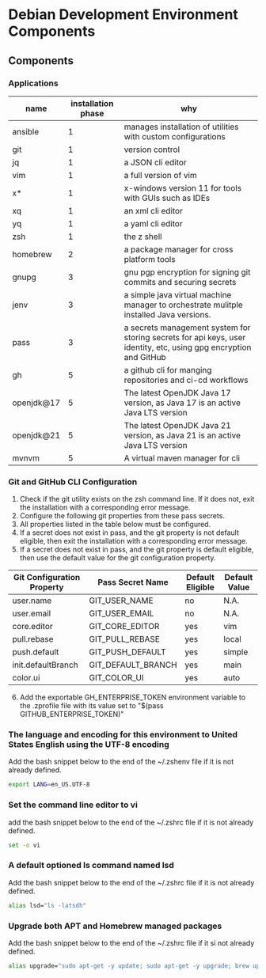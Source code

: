 # Debian Development Environment Components

## Components
### Applications
| name       | installation phase | why                                                                                                               |
|------------|--------------------|-------------------------------------------------------------------------------------------------------------------|
| ansible    | 1                  | manages installation of utilities with custom configurations                                                      |
| git        | 1                  | version control                                                                                                   |
| jq         | 1                  | a JSON cli editor                                                                                                 |
| vim        | 1                  | a full version of vim                                                                                             |
| x*         | 1                  | x-windows version 11 for tools with GUIs such as IDEs                                                             |
| xq         | 1                  | an xml cli editor                                                                                                 |
| yq         | 1                  | a yaml cli editor                                                                                                 |
| zsh        | 1                  | the z shell                                                                                                       |
| homebrew   | 2                  | a package manager for cross platform tools                                                                        |
| gnupg      | 3                  | gnu pgp encryption for signing git commits and securing secrets                                                   |
| jenv       | 3                  | a simple java virtual machine manager to orchestrate mulitple installed Java versions.                            |
| pass       | 3                  | a secrets management system for storing secrets for api keys, user identity, etc, using gpg encryption and GitHub |
| gh         | 5                  | a github cli for manging repositories and ci-cd workflows                                                         |
| openjdk@17 | 5                  | The latest OpenJDK Java 17 version, as Java 17 is an active Java LTS version                                      |
| openjdk@21 | 5                  | The latest OpenJDK Java 21 version, as Java 21 is an active Java LTS version                                      | 
| mvnvm      | 5                  | A virtual maven manager for cli                                                                                   |


### Git and GitHub CLI Configuration

1. Check if the git utility exists on the zsh command line. If it does not, exit the installation with a corresponding error message.
2. Configure the following git properties from these pass secrets. 
3. All properties listed in the table below must be configured.
4. If a secret does not exist in pass, and the git property is not default eligible, then exit the installation with a corresponding error message.
5. If a secret does not exist in pass, and the git property is default eligible, then use the default value for the git configuration property.

| Git Configuration Property | Pass Secret Name   | Default Eligible | Default Value |
|----------------------------|--------------------|------------------|---------------|
| user.name                  | GIT_USER_NAME      | no               | N.A.          |
| user.email                 | GIT_USER_EMAIL     | no               | N.A.          |
| core.editor                | GIT_CORE_EDITOR    | yes              | vim           |
| pull.rebase                | GIT_PULL_REBASE    | yes              | local         |
| push.default               | GIT_PUSH_DEFAULT   | yes              | simple        |
| init.defaultBranch         | GIT_DEFAULT_BRANCH | yes              | main          |
| color.ui                   | GIT_COLOR_UI       | yes              | auto          |

6. Add the exportable GH_ENTERPRISE_TOKEN environment variable to the .zprofile file with its value set to "$(pass GITHUB_ENTERPRISE_TOKEN)"

### The language and encoding for this environment to United States English using the UTF-8 encoding
Add the bash snippet below to the end of the ~/.zshenv file if it is not already defined. 
```bash
export LANG=en_US.UTF-8
```

### Set the command line editor to vi
add the bash snippet below to the end of the ~/.zshrc file if it is not already defined.
```bash
set -o vi
```

### A default optioned ls command named lsd
Add the bash snippet below to the end of the ~/.zshrc file if it is not already defined.
```bash
alias lsd="ls -latsdh"
```
### Upgrade both APT and Homebrew managed packages
Add the bash snippet below to the end of the ~/.zshrc file if it si not already defined.
```bash
alias upgrade="sudo apt-get -y update; sudo apt-get -y upgrade; brew upgrade"
```


